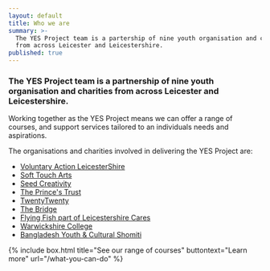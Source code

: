 ```yaml
---
layout: default
title: Who we are
summary: >-
  The YES Project team is a partership of nine youth organisation and charities
  from across Leicester and Leicestershire.
published: true
---
```


### The YES Project team is a partnership of nine youth organisation and charities from across Leicester and Leicestershire. 

Working together as the YES Project means we can offer a range of courses, and support services tailored to an individuals needs and aspirations.

The organisations and charities involved in delivering the YES Project are:

- [Voluntary Action LeicesterShire](http://www.valonline.org.uk)
- [Soft Touch Arts](http://www.soft-touch.org.uk/)
- [Seed Creativity](http://www.seedcreativity.co.uk/)
- [The Prince's Trust](https://www.princes-trust.org.uk/)
- [TwentyTwenty](http://www.twentytwenty.org.uk/)
- [The Bridge](http://bridgeleicester.org/)
- [Flying Fish part of Leicestershire Cares](http://www.leicestershirecares.co.uk/)
- [Warwickshire College](https://www.warwickshire.ac.uk/)
- [Bangladesh Youth & Cultural Shomiti](http://www.bycs.org.uk/)

{% include box.html title="See our range of courses" buttontext="Learn more" url="/what-you-can-do" %}

